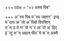 +++
title = "०२ अस्य पिब"

+++
अ᳓स्य पिब य᳓स्य जज्ञान᳓ इन्द्र  
म᳓दाय क्र᳓त्वे अ᳓पिबो विरप्शिन्  
त᳓म् उ ते गा᳓वो न᳓र आ᳓पो अ᳓द्रिर्  
इ᳓न्दुं स᳓म् अह्यन् पीत᳓ये स᳓म् अस्मै